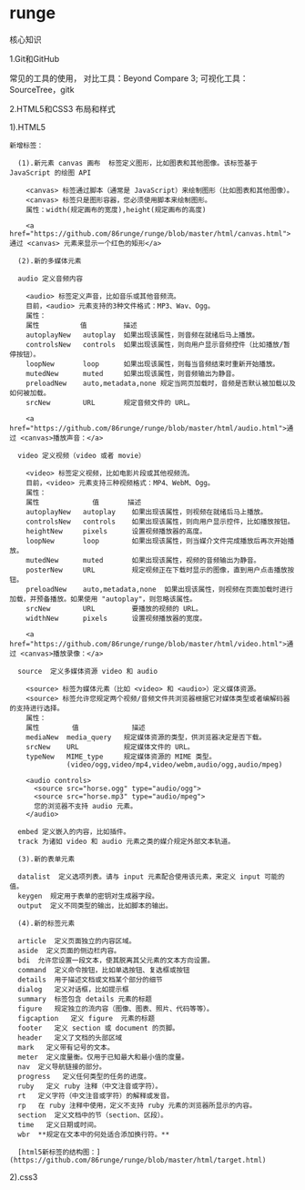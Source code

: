 # runge

核心知识

1.Git和GitHub

  常见的工具的使用， 对比工具：Beyond Compare 3; 可视化工具：SourceTree，gitk

2.HTML5和CSS3 布局和样式

  1).HTML5

    新增标签：

      (1).新元素 canvas 画布  标签定义图形，比如图表和其他图像。该标签基于 JavaScript 的绘图 API

        <canvas> 标签通过脚本（通常是 JavaScript）来绘制图形（比如图表和其他图像）。
        <canvas> 标签只是图形容器，您必须使用脚本来绘制图形。
        属性：width(规定画布的宽度),height(规定画布的高度)

        <a href="https://github.com/86runge/runge/blob/master/html/canvas.html">通过 <canvas> 元素来显示一个红色的矩形</a>

      (2).新的多媒体元素

      audio 定义音频内容

        <audio> 标签定义声音，比如音乐或其他音频流。
        目前，<audio> 元素支持的3种文件格式：MP3、Wav、Ogg。
        属性：
        属性          值         描述
        autoplayNew   autoplay  如果出现该属性，则音频在就绪后马上播放。
        controlsNew   controls  如果出现该属性，则向用户显示音频控件（比如播放/暂停按钮）。
        loopNew       loop      如果出现该属性，则每当音频结束时重新开始播放。
        mutedNew      muted     如果出现该属性，则音频输出为静音。
        preloadNew    auto,metadata,none 规定当网页加载时，音频是否默认被加载以及如何被加载。
        srcNew        URL       规定音频文件的 URL。

        <a href="https://github.com/86runge/runge/blob/master/html/audio.html">通过 <canvas>播放声音：</a>

      video 定义视频（video 或者 movie）

        <video> 标签定义视频，比如电影片段或其他视频流。
        目前，<video> 元素支持三种视频格式：MP4、WebM、Ogg。
        属性：
        属性             值       描述
        autoplayNew   autoplay    如果出现该属性，则视频在就绪后马上播放。
        controlsNew   controls    如果出现该属性，则向用户显示控件，比如播放按钮。
        heightNew     pixels      设置视频播放器的高度。
        loopNew       loop        如果出现该属性，则当媒介文件完成播放后再次开始播放。
        mutedNew      muted       如果出现该属性，视频的音频输出为静音。
        posterNew     URL         规定视频正在下载时显示的图像，直到用户点击播放按钮。
        preloadNew    auto,metadata,none  如果出现该属性，则视频在页面加载时进行加载，并预备播放。如果使用 "autoplay"，则忽略该属性。
        srcNew        URL         要播放的视频的 URL。
        widthNew      pixels      设置视频播放器的宽度。

        <a href="https://github.com/86runge/runge/blob/master/html/video.html">通过 <canvas>播放录像：</a>

      source  定义多媒体资源 video 和 audio

        <source> 标签为媒体元素（比如 <video> 和 <audio>）定义媒体资源。
        <source> 标签允许您规定两个视频/音频文件共浏览器根据它对媒体类型或者编解码器的支持进行选择。
        属性：
        属性        值             描述
        mediaNew  media_query   规定媒体资源的类型，供浏览器决定是否下载。
        srcNew    URL           规定媒体文件的 URL。
        typeNew   MIME_type     规定媒体资源的 MIME 类型。
                  (video/ogg,video/mp4,video/webm,audio/ogg,audio/mpeg)

        <audio controls>
          <source src="horse.ogg" type="audio/ogg">
          <source src="horse.mp3" type="audio/mpeg">
          您的浏览器不支持 audio 元素。
        </audio>

      embed 定义嵌入的内容，比如插件。
      track 为诸如 video 和 audio 元素之类的媒介规定外部文本轨道。

      (3).新的表单元素

      datalist  定义选项列表。请与 input 元素配合使用该元素，来定义 input 可能的值。
      keygen  规定用于表单的密钥对生成器字段。
      output  定义不同类型的输出，比如脚本的输出。

      (4).新的标签元素

      article  定义页面独立的内容区域。
      aside  定义页面的侧边栏内容。
      bdi  允许您设置一段文本，使其脱离其父元素的文本方向设置。
      command  定义命令按钮，比如单选按钮、复选框或按钮
      details  用于描述文档或文档某个部分的细节
      dialog   定义对话框，比如提示框
      summary  标签包含 details 元素的标题
      figure   规定独立的流内容（图像、图表、照片、代码等等）。
      figcaption   定义 figure  元素的标题
      footer   定义 section 或 document 的页脚。
      header   定义了文档的头部区域
      mark   定义带有记号的文本。
      meter  定义度量衡。仅用于已知最大和最小值的度量。
      nav  定义导航链接的部分。
      progress   定义任何类型的任务的进度。
      ruby   定义 ruby 注释（中文注音或字符）。
      rt   定义字符（中文注音或字符）的解释或发音。
      rp   在 ruby 注释中使用，定义不支持 ruby 元素的浏览器所显示的内容。
      section  定义文档中的节（section、区段）。
      time   定义日期或时间。
      wbr  **规定在文本中的何处适合添加换行符。**

      [html5新标签的结构图：](https://github.com/86runge/runge/blob/master/html/target.html)

  2).css3
